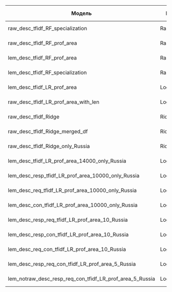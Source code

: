 | Модель                                                   | Название модели        | Выборка                 | Классификация  | Регрессия   | Обработка текста                                                                                                                           | max_features в tfidf |
|----------------------------------------------------------|------------------------|-------------------------|----------------|-------------|--------------------------------------------------------------------------------------------------------------------------------------------|----------------------|
| raw_desc_tfidf_RF_specialization                         | RandomForestClassifier | русскоязычные вакансии  | specialization |      --     | tfidf над столбцом raw_description                                                                                                         | 3500                 |
| raw_desc_tfidf_RF_prof_area                              | RandomForestClassifier | русскоязычные вакансии  | prof_area      |      --     | tfidf над столбцом raw_description                                                                                                         | 3500                 |
| lem_desc_tfidf_RF_prof_area                              | RandomForestClassifier | русскоязычные вакансии  | prof_area      |      --     | tfidf над столбцом lem_raw_desc                                                                                                            | 3500                 |
| lem_desc_tfidf_RF_specialization                         | RandomForestClassifier | русскоязычные вакансии  | specialization |      --     | tfidf над столбцом lem_raw_desc                                                                                                            | 3500                 |
| lem_desc_tfidf_LR_prof_area                              | LogisticRegression     | русскоязычные вакансии  | prof_area      |      --     | tfidf над столбцом lem_raw_desc                                                                                                            | 14000                |
| raw_desc_tfidf_LR_prof_area_with_len                     | LogisticRegression     | русскоязычные вакансии  | prof_area      |      --     | tfidf над столбцом raw_description; столбцы 'len_description_responsibilities','len_description_requirements','len_description_conditions' | 4000                 |
| raw_desc_tfidf_Ridge                                     | Ridge                  | русскоязычные вакансии  |       --       | salary_from | tfidf над столбцом raw_description                                                                                                         | 14000                |
| raw_desc_tfidf_Ridge_merged_df                           | Ridge                  | 2 датасета с вакансиями |       --       | salary_from | tfidf над столбцом raw_description                                                                                                         | 14000                |
| raw_desc_tfidf_Ridge_only_Russia                         | Ridge                  | вакансии из России      |       --       | salary_from | tfidf над столбцом raw_description                                                                                                         | 14000                |
| lem_desc_tfidf_LR_prof_area_14000_only_Russia            | LogisticRegression     | вакансии из России      | prof_area      |      --     | tfidf над столбцом lem_raw_desc                                                                                                            | 14000                |
| lem_desc_resp_tfidf_LR_prof_area_10000_only_Russia       | LogisticRegression     | вакансии из России      | prof_area      |      --     | tfidf над столбцами lem_raw_desc, lem_desc_resp                                                                                            | 10000                |
| lem_desc_req_tfidf_LR_prof_area_10000_only_Russia        | LogisticRegression     | вакансии из России      | prof_area      |      --     | tfidf над столбцами lem_raw_desc, lem_desc_req                                                                                             | 10000                |
| lem_desc_con_tfidf_LR_prof_area_10000_only_Russia        | LogisticRegression     | вакансии из России      | prof_area      |      --     | tfidf над столбцами lem_raw_desc, lem_desc_con                                                                                             | 10000                |
| lem_desc_resp_req_tfidf_LR_prof_area_10_Russia           | LogisticRegression     | вакансии из России      | prof_area      |      --     | tfidf над столбцами lem_raw_desc, lem_desc_req, lem_desc_resp                                                                              | 10000                |
| lem_desc_resp_con_tfidf_LR_prof_area_10_Russia           | LogisticRegression     | вакансии из России      | prof_area      |      --     | tfidf над столбцами lem_raw_desc, lem_desc_con, lem_desc_resp                                                                              | 10000                |
| lem_desc_req_con_tfidf_LR_prof_area_10_Russia            | LogisticRegression     | вакансии из России      | prof_area      |      --     | tfidf над столбцами lem_raw_desc, lem_desc_req, lem_desc_con                                                                               | 10000                |
| lem_desc_resp_req_con_tfidf_LR_prof_area_5_Russia        | LogisticRegression     | вакансии из России      | prof_area      |      --     | tfidf над столбцами lem_raw_desc, lem_desc_req, lem_desc_con, lem_desc_resp                                                                | 5000                 |
| lem_notraw_desc_resp_req_con_tfidf_LR_prof_area_5_Russia | LogisticRegression     | вакансии из России      | prof_area      |      --     | tfidf над столбцами lem_desc, lem_desc_req, lem_desc_con, lem_desc_resp                                                                    | 5000                 |